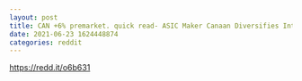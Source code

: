 ```yaml
--- 
layout: post 
title: CAN +6% premarket. quick read- ASIC Maker Canaan Diversifies Into Bitcoin Mining 
date: 2021-06-23 1624448874 
categories: reddit 
--- 
```

https://redd.it/o6b631